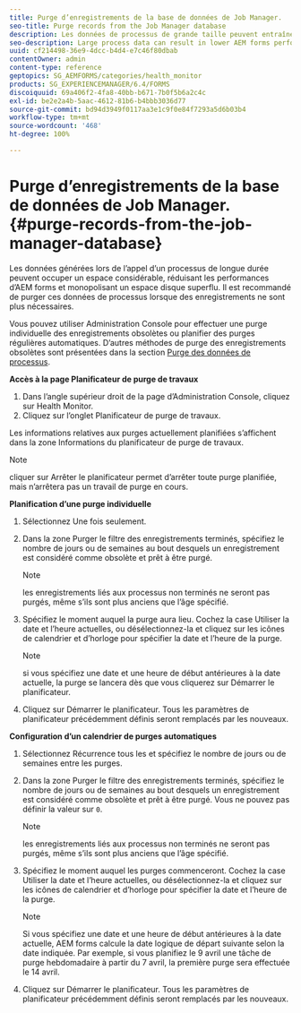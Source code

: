 ```yaml
---
title: Purge d’enregistrements de la base de données de Job Manager.
seo-title: Purge records from the Job Manager database
description: Les données de processus de grande taille peuvent entraîner une baisse des performances d’AEM forms. Il est recommandé de purger ces données de processus lorsque des enregistrements ne sont plus nécessaires.
seo-description: Large process data can result in lower AEM forms performance. It is good practice to purge process data when records are no longer necessary.
uuid: cf214498-36e9-4dcc-b4d4-e7c46f80dbab
contentOwner: admin
content-type: reference
geptopics: SG_AEMFORMS/categories/health_monitor
products: SG_EXPERIENCEMANAGER/6.4/FORMS
discoiquuid: 69a406f2-4fa8-40bb-b671-7b0f5b6a2c4c
exl-id: be2e2a4b-5aac-4612-81b6-b4bbb3036d77
source-git-commit: bd94d3949f0117aa3e1c9f0e84f7293a5d6b03b4
workflow-type: tm+mt
source-wordcount: '468'
ht-degree: 100%

---
```


# Purge d’enregistrements de la base de données de Job Manager. {#purge-records-from-the-job-manager-database}

Les données générées lors de l’appel d’un processus de longue durée peuvent occuper un espace considérable, réduisant les performances d’AEM forms et monopolisant un espace disque superflu. Il est recommandé de purger ces données de processus lorsque des enregistrements ne sont plus nécessaires.

Vous pouvez utiliser Administration Console pour effectuer une purge individuelle des enregistrements obsolètes ou planifier des purges régulières automatiques. D’autres méthodes de purge des enregistrements obsolètes sont présentées dans la section [Purge des données de processus](/help/forms/using/admin-help/purging-process-data.md#purging-process-data).

**Accès à la page Planificateur de purge de travaux**

1. Dans l’angle supérieur droit de la page d’Administration Console, cliquez sur Health Monitor.
1. Cliquez sur l’onglet Planificateur de purge de travaux.

Les informations relatives aux purges actuellement planifiées s’affichent dans la zone Informations du planificateur de purge de travaux.

>[!NOTE]
>
>cliquer sur Arrêter le planificateur permet d’arrêter toute purge planifiée, mais n’arrêtera pas un travail de purge en cours.

**Planification d’une purge individuelle**

1. Sélectionnez Une fois seulement.
1. Dans la zone Purger le filtre des enregistrements terminés, spécifiez le nombre de jours ou de semaines au bout desquels un enregistrement est considéré comme obsolète et prêt à être purgé.

   >[!NOTE]
   >
   >les enregistrements liés aux processus non terminés ne seront pas purgés, même s’ils sont plus anciens que l’âge spécifié.

1. Spécifiez le moment auquel la purge aura lieu. Cochez la case Utiliser la date et l’heure actuelles, ou désélectionnez-la et cliquez sur les icônes de calendrier et d’horloge pour spécifier la date et l’heure de la purge.

   >[!NOTE]
   >
   >si vous spécifiez une date et une heure de début antérieures à la date actuelle, la purge se lancera dès que vous cliquerez sur Démarrer le planificateur.

1. Cliquez sur Démarrer le planificateur. Tous les paramètres de planificateur précédemment définis seront remplacés par les nouveaux.

**Configuration d’un calendrier de purges automatiques**

1. Sélectionnez Récurrence tous les et spécifiez le nombre de jours ou de semaines entre les purges.
1. Dans la zone Purger le filtre des enregistrements terminés, spécifiez le nombre de jours ou de semaines au bout desquels un enregistrement est considéré comme obsolète et prêt à être purgé. Vous ne pouvez pas définir la valeur sur `0`.

   >[!NOTE]
   >
   >les enregistrements liés aux processus non terminés ne seront pas purgés, même s’ils sont plus anciens que l’âge spécifié.

1. Spécifiez le moment auquel les purges commenceront. Cochez la case Utiliser la date et l’heure actuelles, ou désélectionnez-la et cliquez sur les icônes de calendrier et d’horloge pour spécifier la date et l’heure de la purge.

   >[!NOTE]
   >
   >Si vous spécifiez une date et une heure de début antérieures à la date actuelle, AEM forms calcule la date logique de départ suivante selon la date indiquée. Par exemple, si vous planifiez le 9 avril une tâche de purge hebdomadaire à partir du 7 avril, la première purge sera effectuée le 14 avril.

1. Cliquez sur Démarrer le planificateur. Tous les paramètres de planificateur précédemment définis seront remplacés par les nouveaux.
